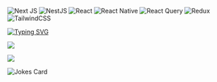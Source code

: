 ![Next JS](https://img.shields.io/badge/Next-black?style=for-the-badge&logo=next.js&logoColor=white)
![NestJS](https://img.shields.io/badge/nestjs-%23E0234E.svg?style=for-the-badge&logo=nestjs&logoColor=white)
![React](https://img.shields.io/badge/react-%2320232a.svg?style=for-the-badge&logo=react&logoColor=%2361DAFB)
![React Native](https://img.shields.io/badge/react_native-%2320232a.svg?style=for-the-badge&logo=react&logoColor=%2361DAFB)
![React Query](https://img.shields.io/badge/-React%20Query-FF4154?style=for-the-badge&logo=react%20query&logoColor=white)
![Redux](https://img.shields.io/badge/redux-%23593d88.svg?style=for-the-badge&logo=redux&logoColor=white)
![TailwindCSS](https://img.shields.io/badge/tailwindcss-%2338B2AC.svg?style=for-the-badge&logo=tailwind-css&logoColor=white)

[![Typing SVG](https://readme-typing-svg.herokuapp.com?color=%2336BCF7&lines=Hi+there,+I'm+Full+stack+developer)](https://git.io/typing-svg)

![](https://github-profile-summary-cards.vercel.app/api/cards/profile-details?username=icediver&theme=github_dark)

![](https://github-profile-summary-cards.vercel.app/api/cards/repos-per-language?username=daniilshat&theme=github_dark)

![Jokes Card](https://readme-jokes.vercel.app/api)
